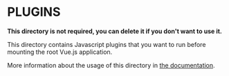 # PLUGINS

**This directory is not required, you can delete it if you don't want to use it.**

This directory contains Javascript plugins that you want to run before mounting the root Vue.js
application.

More information about the usage of this directory in
[the documentation](https://nuxtjs.org/guide/plugins).
